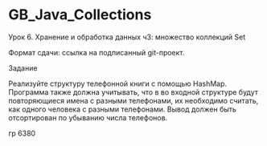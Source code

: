 # GB_Java_Collections
Урок 6. Хранение и обработка данных ч3: множество коллекций Set

Формат сдачи: ссылка на подписанный git-проект.

Задание

Реализуйте структуру телефонной книги с помощью HashMap. Программа также должна учитывать, что в во входной структуре будут повторяющиеся имена с разными телефонами, их необходимо считать, как одного человека с разными телефонами. Вывод должен быть отсортирован по убыванию числа телефонов.

гр 6380